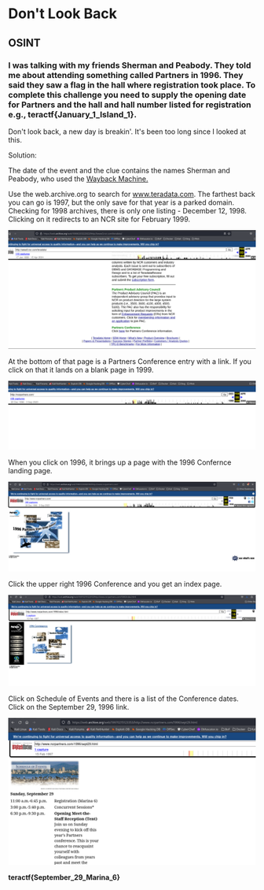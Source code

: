# Don't Look Back

## OSINT

### I was talking with my friends Sherman and Peabody.  They told me about attending something called Partners in 1996.  They said they saw a flag in the hall where registration took place.  To complete this challenge you need to supply the opening date for Partners and the hall and hall number listed for registration e.g., teractf{January_1_Island_1}.  

Don't look back, a new day is breakin'.  It's been too long since I looked at this.


Solution:

The date of the event and the clue contains the names Sherman and Peabody, who used the [Wayback Machine.](https://web.archive.org/)  

Use the web.archive.org to search for www.teradata.com.  The farthest back you can go is 1997, but the only save for that year is a parked domain.  Checking for 1998 archives, there is only one listing - December 12, 1998.  Clicking on it redirects to an NCR site for February 1999.  

![landing](./landing_1999.png)

At the bottom of that page is a Partners Conference entry with a link.  If you click on that it lands on a blank page in 1999.  

![blank](./partners_blank.png)

When you click on 1996, it brings up a page with the 1996 Confernce landing page.

![landing](./partners_1996.png)

Click the upper right 1996 Conference and you get an index page.

![landing](./partners_index.png)

Click on Schedule of Events and there is a list of the Conference dates.  Click on the September 29, 1996 link.

![sunday](./partners_sunday.png)

**teractf{September_29_Marina_6}**



